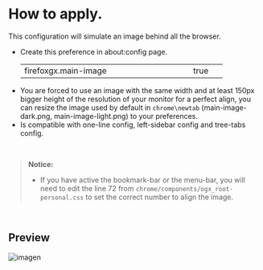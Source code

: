 # How to apply.
<p>This configuration will simulate an image behind all the browser.</p>

<ul><li>Create this preference in about:config page.</li>  
  <table><tr>
    <td width="320px">firefoxgx.main-image</td>
    <td width="50px">true</td></tr>
  </table>
<li>You are forced to use an image with the same width and at least 150px bigger height of the resolution of your monitor for a perfect align, you can resize the image used by default in <code>chrome\newtab</code> (main-image-dark.png, main-image-light.png) to your preferences.</li><li>Is compatible with one-line config, left-sidebar config and tree-tabs config.</li></ul></br>

> <p><b>Notice:</b></br><ul><li>If you have active the bookmark-bar or the menu-bar, you will need to edit the line 72 from <code>chrome/components/ogx_root-personal.css</code> to set the correct number to align the image.</li></ul></p>
</br>

## Preview

![imagen](https://user-images.githubusercontent.com/22057609/235237869-7e2aab34-e82f-4fd7-b559-a9e51305ca09.png)
